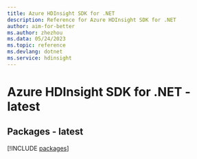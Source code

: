 ```yaml
---
title: Azure HDInsight SDK for .NET
description: Reference for Azure HDInsight SDK for .NET
author: aim-for-better
ms.author: zhezhou
ms.data: 05/24/2023
ms.topic: reference
ms.devlang: dotnet
ms.service: hdinsight
---
```

# Azure HDInsight SDK for .NET - latest
## Packages - latest
[!INCLUDE [packages](hdinsight-index.md)]